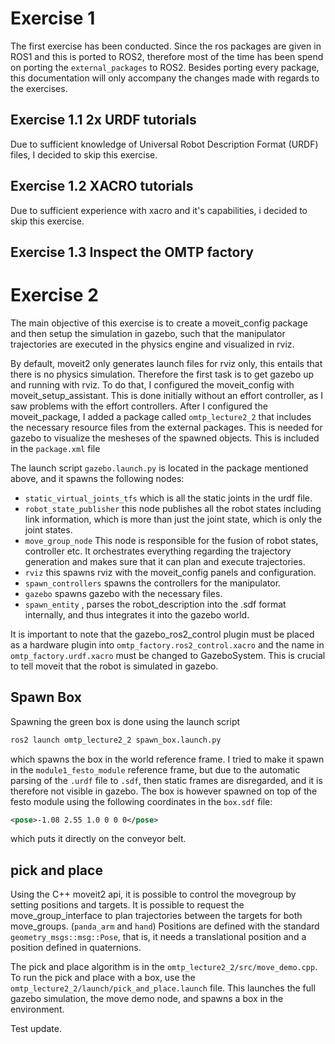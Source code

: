 # Exercise 1 
The first exercise has been conducted. Since the ros packages are given in ROS1 and this is ported to ROS2, therefore most of the time has been spend on porting the `external_packages` to ROS2. Besides porting every package, this documentation will only accompany the changes made with regards to the exercises.

## Exercise 1.1 2x URDF tutorials
Due to sufficient knowledge of Universal Robot Description Format (URDF) files, I decided to skip this exercise. 

## Exercise 1.2 XACRO tutorials
Due to sufficient experience with xacro and it's capabilities, i decided to skip this exercise. 

## Exercise 1.3 Inspect the OMTP factory


# Exercise 2 
The main objective of this exercise is to create a moveit_config package and then setup the simulation in gazebo, such that the manipulator trajectories are executed in the physics engine and visualized in rviz. 

By default, moveit2 only generates launch files for rviz only, this entails that there is no physics simulation. Therefore the first task is to get gazebo up and running with rviz. To do that, I configured the moveit_config with moveit_setup_assistant. This is done initially without an effort controller, as I saw problems with the effort controllers. After I configured the moveit_package, I added a package called `omtp_lecture2_2` that includes the necessary resource files from the external packages. This is needed for gazebo to visualize the mesheses of the spawned objects. This is included in the `package.xml` file

The launch script `gazebo.launch.py` is located in the package mentioned above, and it spawns the following nodes:

- `static_virtual_joints_tfs` which is all the static joints in the urdf file.
- `robot_state_publisher` this node publishes all the robot states including link information, which is more than just the joint state, which is only the joint states. 
- `move_group_node` This node is responsible for the fusion of robot states, controller etc. It orchestrates everything regarding the trajectory generation and makes sure that it can plan and execute trajectories. 
- `rviz` this spawns rviz with the moveit_config panels and configuration. 
- `spawn_controllers` spawns the controllers for the manipulator. 
- `gazebo` spawns gazebo with the necessary files.
- `spawn_entity` , parses the robot_description into the .sdf format internally, and thus integrates it into the gazebo world. 

It is important to note that the gazebo_ros2_control plugin must be placed as a hardware plugin into `omtp_factory.ros2_control.xacro` and the name in `omtp_factory.urdf.xacro` must be changed to GazeboSystem. This is crucial to tell moveit that the robot is simulated in gazebo. 

## Spawn Box
Spawning the green box is done using the launch script
```bash
ros2 launch omtp_lecture2_2 spawn_box.launch.py
```
which spawns the box in the world reference frame. I tried to make it spawn in the `module1_festo_module` reference frame, but due to the automatic parsing of the `.urdf` file to `.sdf`, then static frames are disregarded, and it is therefore not visible in gazebo. The box is however spawned on top of the festo module using the following coordinates in the `box.sdf` file: 
```xml
<pose>-1.08 2.55 1.0 0 0 0</pose>
```

which puts it directly on the conveyor belt. 


## pick and place 
Using the C++ moveit2 api, it is possible to control the movegroup by setting positions and targets. It is possible to request the move_group_interface to plan trajectories between the targets for both move_groups. (`panda_arm` and `hand`) 
Positions are defined with the standard `geometry_msgs::msg::Pose`, that is, it needs a translational position and a position defined in quaternions. 

The pick and place algorithm is in the `omtp_lecture2_2/src/move_demo.cpp`. To run the pick and place with a box, use the `omtp_lecture2_2/launch/pick_and_place.launch` file. This launches the full gazebo simulation, the move demo node, and spawns a box in the environment.


Test update. 

